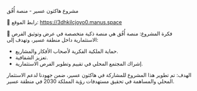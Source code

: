 مشروع هاكثون عسير - منصة أُفُق

🔗 رابط الموقع: https://3dhkilcjoyo0.manus.space

📌 فكرة المشروع:
منصة أُفُق هي منصة ذكية متخصصة في عرض وتوثيق الفرص الاستثمارية داخل منطقة عسير، وتهدف إلى:
- حماية الملكية الفكرية لأصحاب الأفكار والمشاريع.
- تعزيز الشفافية.
- إشراك المجتمع المحلي في تقييم وتطوير الفرص الاستثمارية.
  
 الهدف:
تم تطوير هذا المشروع للمشاركة في هاكثون عسير، ضمن جهودنا لدعم الاستثمار المحلي والمساهمة في تحقيق مستهدفات رؤية المملكة 2030 في منطقة عسير.
